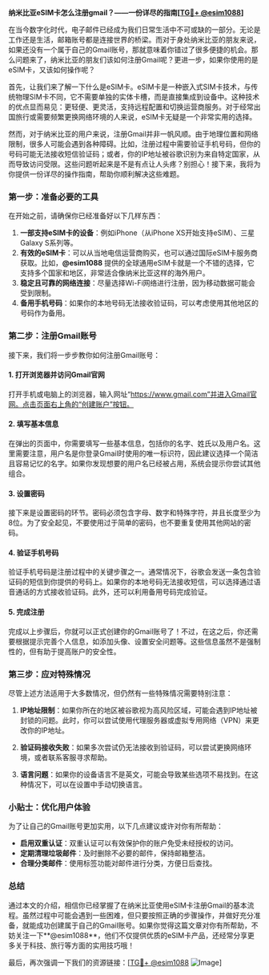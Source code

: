 **纳米比亚eSIM卡怎么注册gmail？——一份详尽的指南[[TG💪+ @esim1088](https://t.me/s/esim1088)]**

在当今数字化时代，电子邮件已经成为我们日常生活中不可或缺的一部分。无论是工作还是生活，邮箱账号都是连接世界的桥梁。而对于身处纳米比亚的朋友来说，如果还没有一个属于自己的Gmail账号，那就意味着你错过了很多便捷的机会。那么问题来了，纳米比亚的朋友们该如何注册Gmail呢？更进一步，如果你使用的是eSIM卡，又该如何操作呢？

首先，让我们来了解一下什么是eSIM卡。eSIM卡是一种嵌入式SIM卡技术，与传统物理SIM卡不同，它不需要单独的实体卡槽，而是直接集成到设备中。这种技术的优点显而易见：更轻便、更灵活，支持远程配置和切换运营商服务。对于经常出国旅行或需要频繁更换网络环境的人来说，eSIM卡无疑是一个非常实用的选择。

然而，对于纳米比亚的用户来说，注册Gmail并非一帆风顺。由于地理位置和网络限制，很多人可能会遇到各种障碍。比如，注册过程中需要验证手机号码，但你的号码可能无法接收短信验证码；或者，你的IP地址被谷歌识别为来自特定国家，从而导致访问受限。这些问题听起来是不是有点让人头疼？别担心！接下来，我将为你提供一份详尽的操作指南，帮助你顺利解决这些难题。

### 第一步：准备必要的工具

在开始之前，请确保你已经准备好以下几样东西：

1. **一部支持eSIM卡的设备**：例如iPhone（从iPhone XS开始支持eSIM）、三星Galaxy S系列等。
2. **有效的eSIM卡**：可以从当地电信运营商购买，也可以通过国际eSIM卡服务商获取。比如，**@esim1088** 提供的全球通用eSIM卡就是一个不错的选择，它支持多个国家和地区，非常适合像纳米比亚这样的海外用户。
3. **稳定且可靠的网络连接**：尽量选择Wi-Fi网络进行注册，因为移动数据可能会受到限制。
4. **备用手机号码**：如果你的本地号码无法接收验证码，可以考虑使用其他地区的号码作为备用。

### 第二步：注册Gmail账号

接下来，我们将一步步教你如何注册Gmail账号：

#### 1. 打开浏览器并访问Gmail官网

打开手机或电脑上的浏览器，输入网址“https://www.gmail.com”并进入Gmail官网。点击页面右上角的“创建账户”按钮。

#### 2. 填写基本信息

在弹出的页面中，你需要填写一些基本信息，包括你的名字、姓氏以及用户名。这里需要注意，用户名是你登录Gmail时使用的唯一标识符，因此建议选择一个简洁且容易记忆的名字。如果你发现想要的用户名已经被占用，系统会提示你尝试其他组合。

#### 3. 设置密码

接下来是设置密码的环节。密码必须包含字母、数字和特殊字符，并且长度至少为8位。为了安全起见，不要使用过于简单的密码，也不要重复使用其他网站的密码。

#### 4. 验证手机号码

验证手机号码是注册过程中的关键步骤之一。通常情况下，谷歌会发送一条包含验证码的短信到你提供的号码上。如果你的本地号码无法接收短信，可以选择通过语音通话的方式接收验证码。此外，还可以利用备用号码完成验证。

#### 5. 完成注册

完成以上步骤后，你就可以正式创建你的Gmail账号了！不过，在这之后，你还需要根据提示完善个人信息，如添加头像、设置安全问题等。这些信息虽然不是强制性的，但有助于提高账户的安全性。

### 第三步：应对特殊情况

尽管上述方法适用于大多数情况，但仍然有一些特殊情况需要特别注意：

1. **IP地址限制**：如果你所在的地区被谷歌视为高风险区域，可能会遇到IP地址被封锁的问题。此时，你可以尝试使用代理服务器或虚拟专用网络（VPN）来更改你的IP地址。
   
2. **验证码接收失败**：如果多次尝试仍无法接收到验证码，可以尝试更换网络环境，或者联系客服寻求帮助。

3. **语言问题**：如果你的设备语言不是英文，可能会导致某些选项不易找到。在这种情况下，可以在设置中手动切换语言。

### 小贴士：优化用户体验

为了让自己的Gmail账号更加实用，以下几点建议或许对你有所帮助：

- **启用双重认证**：双重认证可以有效保护你的账户免受未经授权的访问。
- **定期清理垃圾邮件**：及时删除不必要的邮件，保持邮箱整洁。
- **合理分类邮件**：使用标签功能对邮件进行分类，方便日后查找。

### 总结

通过本文的介绍，相信你已经掌握了在纳米比亚使用eSIM卡注册Gmail的基本流程。虽然过程中可能会遇到一些困难，但只要按照正确的步骤操作，并做好充分准备，就能成功创建属于自己的Gmail账号。如果你觉得这篇文章对你有所帮助，不妨关注一下**@esim1088**，他们不仅提供优质的eSIM卡产品，还经常分享更多关于科技、旅行等方面的实用技巧哦！

最后，再次强调一下我们的资源链接：[[TG💪+ @esim1088](https://t.me/s/esim1088) ![Image](https://i.postimg.cc/4NQfJmqS/Snipaste-2025-05-13-00-14-12.png)]
